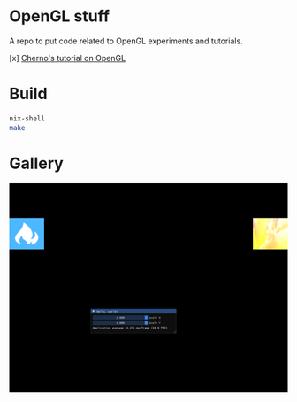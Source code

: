 # OpenGL stuff

A repo to put code related to OpenGL experiments and tutorials.

[x] [Cherno's tutorial on OpenGL](https://www.youtube.com/playlist?list=PLlrATfBNZ98foTJPJ_Ev03o2oq3-GGOS2)

# Build

```bash
nix-shell
make
```

# Gallery

![screenshot1](gallery/screenshot1.png)
